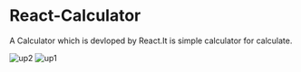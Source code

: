 # React-Calculator
A Calculator which is devloped by React.It is simple calculator for calculate.

![up2](https://user-images.githubusercontent.com/126455845/233840778-5cdabc4b-e738-439f-80d7-80beb8018a1b.png)
![up1](https://user-images.githubusercontent.com/126455845/233840785-24c47b5f-f586-4b76-908d-014d3eebf1e4.png)

